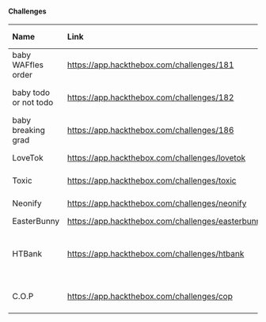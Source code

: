 #### Challenges 

| Name | Link | Code Review |
| :-- | :-- | :-- |
| baby WAFfles order | https://app.hackthebox.com/challenges/181 | #PHP #XXE |
| baby todo or not todo | https://app.hackthebox.com/challenges/182 | #FLASK #Python #API |
| baby breaking grad | https://app.hackthebox.com/challenges/186 | #Node.js |
| LoveTok | https://app.hackthebox.com/challenges/lovetok | #PHP #eval #bypass |
| Toxic | https://app.hackthebox.com/challenges/toxic | #PHP #unserialize |
| Neonify | https://app.hackthebox.com/challenges/neonify | #Ruby #SSTI |
| EasterBunny | https://app.hackthebox.com/challenges/easterbunny | #Node.js |
| HTBank | https://app.hackthebox.com/challenges/htbank | #FLASK #API #HTTP Parameter Pollution |
| C.O.P | https://app.hackthebox.com/challenges/cop | #SQLi #Python pickle |